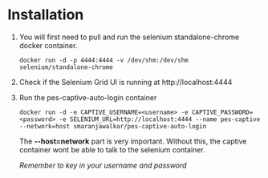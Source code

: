 # Installation

1. You will first need to pull and run the selenium standalone-chrome docker container.

   ```shell
   docker run -d -p 4444:4444 -v /dev/shm:/dev/shm selenium/standalone-chrome
   ```
2. Check if the Selenium Grid UI is running at http://localhost:4444

3. Run the pes-captive-auto-login container

   ```shell
   docker run -d -e CAPTIVE_USERNAME=<username> -e CAPTIVE_PASSWORD=<password> -e SELENIUM_URL=http://localhost:4444 --name pes-captive --network=host smaranjawalkar/pes-captive-auto-login
   ```

   The **--host=network** part is very important. Without this, the captive container wont be able to talk to the selenium container. 

   _Remember to key in your username and password_

   
